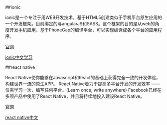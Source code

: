 ##ionic

ionic是一个专注于用WEB开发技术，基于HTML5创建类似于手机平台原生应用的一个开发框架。目前绑定的与angularJS和SASS。这个框架的目的是从web的角度开发手机应用，基于PhoneGap的编译平台，可以实现编译成各个平台的应用程序。

[官网](http://ionicframework.com/)

[ionic中文学习](http://www.ionic.wang/)

##react native

React Native使你能够在Javascript和React的基础上获得完全一致的开发体验，构建世界一流的原生APP。
React Native着力于提高多平台开发的开发效率 —— 仅需学习一次，编写任何平台。(Learn once, write anywhere)
Facebook已经在多项产品中使用了React Native，并且将持续地投入建设React Native。

[官网](https://facebook.github.io/react-native/)

[react native中文](http://reactnative.cn/)
